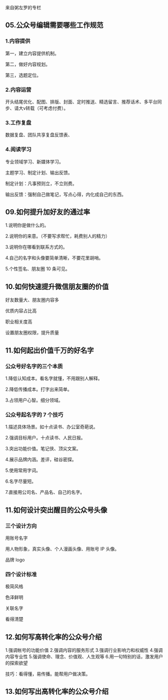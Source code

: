 来自粥左罗的专栏

## 05.公众号编辑需要哪些工作规范



### 1.内容提供

第一，建立内容提供机制。

第二，做好内容规划。

第三，选题定位。

### 2.内容运营

开头结尾优化、配图、排版、封面、定时推送、精选留言、推荐话术、多平台同步、请大v转载（可考虑付费）。

### 3.工作复盘

数据复盘、团队共享复盘反馈表、

### 4.阅读学习

专业领域学习、新媒体学习。

主题学习、制定计划、输出反馈。

制定计划：凡事预则立，不立则费。

输出反馈：强制自己做笔记，写点心得，内化成自己的东西。

## 09.如何提升加好友的通过率

1.说明你是做什么的。

2.说明你的来意。（不要写求帮忙，耗费别人的精力）

3.说明你在哪看到联系方式的。

4.自己的名字和头像要简单清晰，不要花里胡哨。

5.个性签名、朋友圈 10 条可见。

## 10.如何快速提升微信朋友圈的价值

好友数量大、朋友圈内容多

优质内容占比高

职业相关度高

设置朋友圈权限，提升质量

## 11.如何起出价值千万的好名字

### 公众号好名字的三个本质

1.降低认知成本。看名字就懂，不用跟别人解释。

2.降低传播成本。打字出来简单。

3.占领用户心智。细分领域。

### 公众号起名字的 7 个技巧

1.描述具体场景。如十点读书、办公室奇葩说。

2.强调目标用户。十点读书、人民日报。

3.突出功能价值。笔记侠、顶尖文案。

4.展示品牌内涵。差评，硅谷密探。

5.使用常用字词。

6.名字尽量短。

7.直接用公司名、产品名、自己的名字。

## 11.如何设计突出醒目的公众号头像

### 三个设计方向

用账号名字

用人物形象，真实头像、个人漫画头像、用账号 IP 头像。

品牌 logo

### 四个设计标准

极简风格

色泽鲜明

关联名字

看得清楚

## 12.如何写高转化率的公众号介绍

1.强调帐号的功能价值
2.强调内容的服务形式
3.强调行业影响力和权威性
4.强调内容专业性
5.强调使命、理念、价值观、人生观等
6.用一句特别的话，激发用户的探索欲望



技巧：看得懂，易传播。能帮用户做决策。



## 13.如何写出高转化率的公众号介绍

